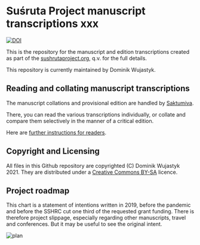 # Suśruta Project manuscript transcriptions xxx

[![DOI](https://zenodo.org/badge/305195084.svg)](https://zenodo.org/badge/latestdoi/305195084)

This is the repository for the manuscript and edition transcriptions created as part of the [sushrutaproject.org](http://sushrutaproject.org), q.v. for the full details.


This repository is currently maintained by Dominik Wujastyk. 

## Reading and collating manuscript transcriptions

The manuscript collations and provisional edition are handled by [Saktumiva](https://saktumiva.org/wiki/wujastyk/susrutasamhita/start).

There, you can read the various transcriptions individually, or collate and compare them selectively in the manner of a critical edition. 

Here are [further instructions for readers](https://saktumiva.org/wiki/users).

## Copyright and Licensing
All files in this Github repository are copyrighted (C) Dominik Wujastyk 2021.  They are distributed under a  [Creative Commons BY-SA](https://creativecommons.org/licenses/by-sa/4.0/) licence.

## Project roadmap

This chart is a statement of intentions written in 2019, before the pandemic and before the SSHRC cut one third of the requested grant funding.  There is therefore project slippage, especially regarding other manuscripts, travel and conferences.  But it may be useful to see the original intent. 

![plan](https://user-images.githubusercontent.com/762246/227660978-7a9a1f91-baa9-4595-adea-fb7fb8d964cb.png)



